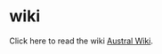 # wiki

Click here to read the wiki [Austral Wiki](https://github.com/austral-electronics/wiki/wiki).



